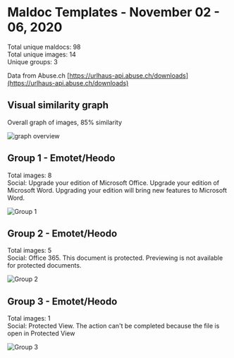 # Maldoc Templates - November 02 - 06, 2020

Total unique maldocs: 98  
Total unique images: 14  
Unique groups: 3  
  
Data from Abuse.ch [https://urlhaus-api.abuse.ch/downloads](https://urlhaus-api.abuse.ch/downloads)

## Visual similarity graph

Overall graph of images, 85% similarity

![graph overview](https://user-images.githubusercontent.com/1920756/98553236-08d2b500-2265-11eb-8586-f002d0b5e61a.png)

## Group 1 - Emotet/Heodo

Total images: 8  
Social: Upgrade your edition of Microsoft Office. Upgrade your edition of Microsoft Word. Upgrading your edition will bring new features to Microsoft Word. 

![Group 1](https://user-images.githubusercontent.com/1920756/98553273-138d4a00-2265-11eb-8e57-7984c6e02bb0.jpg)

## Group 2 - Emotet/Heodo

Total images: 5  
Social: Office 365. This document is protected. Previewing is not available for protected documents.

![Group 2](https://user-images.githubusercontent.com/1920756/98553325-1f790c00-2265-11eb-9570-63aa72515f96.jpg)

## Group 3 - Emotet/Heodo

Total images: 1  
Social: Protected View. The action can't be completed because the file is open in Protected View

![Group 3](https://user-images.githubusercontent.com/1920756/98553359-256eed00-2265-11eb-8f60-c38292e65dd9.jpg)